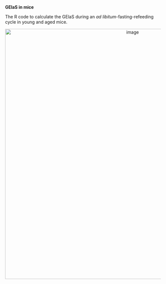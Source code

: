 **GElaS in mice**


The R code to calculate the GElaS during an _ad libitum_-fasting-refeeding cycle in young and aged mice.

<p align="center"> 
  <img width="809" alt="image" src="https://github.com/zhouqz/GElaS/assets/17844967/ee11252d-f949-4f7c-98f6-0d4e8f665d49">
  
</p>

